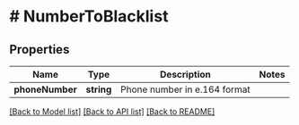 # # NumberToBlacklist

## Properties

Name | Type | Description | Notes
------------ | ------------- | ------------- | -------------
**phoneNumber** | **string** | Phone number in e.164 format |

[[Back to Model list]](../../README.md#models) [[Back to API list]](../../README.md#endpoints) [[Back to README]](../../README.md)

